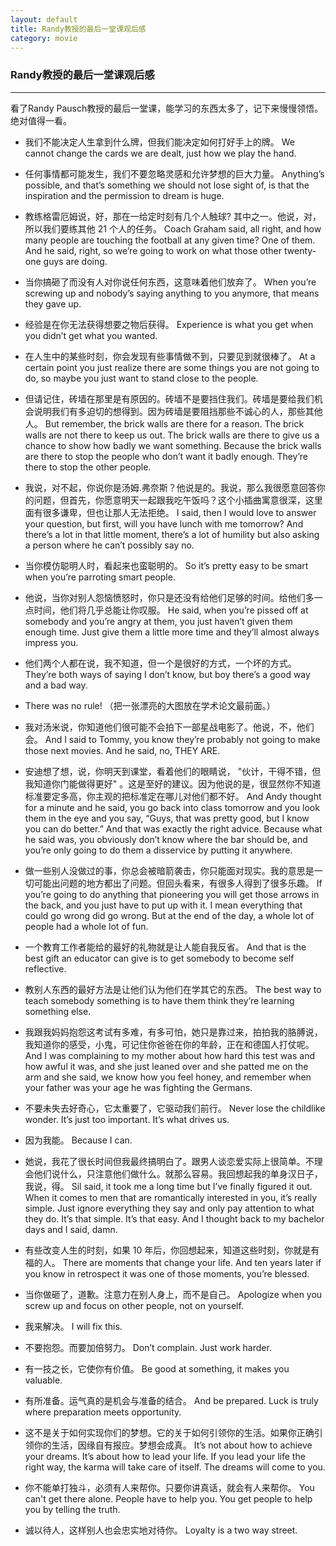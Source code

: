 ```yaml
---
layout: default
title: Randy教授的最后一堂课观后感
category: movie
---
```

### Randy教授的最后一堂课观后感
-----
看了Randy Pausch教授的最后一堂课，能学习的东西太多了，记下来慢慢领悟。绝对值得一看。

- 我们不能决定人生拿到什么牌，但我们能决定如何打好手上的牌。
We cannot change the cards we are dealt, just how we play the hand.

- 任何事情都可能发生，我们不要忽略灵感和允许梦想的巨大力量。
Anything’s possible, and that’s something we should not lose sight of, is that the inspiration and the permission to dream is huge.

- 教练格雷厄姆说，好，那在一给定时刻有几个人触球? 其中之一。他说，对，所以我们要练其他 21 个人的任务。
Coach Graham said, all right, and how many people are touching the football at any given time? One of them. And he said, right, so we’re going to work on what those other twenty-one guys are doing.

- 当你搞砸了而没有人对你说任何东西，这意味着他们放弃了。
When you’re screwing up and nobody’s saying anything to you anymore, that means they gave up.

- 经验是在你无法获得想要之物后获得。
Experience is what you get when you didn’t get what you wanted.

- 在人生中的某些时刻，你会发现有些事情做不到，只要见到就很棒了。
At a certain point you just realize there are some things you are not going to do, so maybe you just want to stand close to the people.

- 但请记住，砖墙在那里是有原因的。砖墙不是要挡住我们。砖墙是要给我们机会说明我们有多迫切的想得到。因为砖墙是要阻挡那些不诚心的人，那些其他人。
But remember, the brick walls are there for a reason. The brick walls are not there to keep us out. The brick walls are there to give us a chance to show how badly we want something. Because the brick walls are there to stop the people who don’t want it badly enough. They’re there to stop the other people.

- 我说，对不起，你说你是汤姆.弗奈斯？他说是的。我说，那么我很愿意回答你的问题，但首先，你愿意明天一起跟我吃午饭吗？这个小插曲寓意很深，这里面有很多谦卑，但也让那人无法拒绝。
I said, then I would love to answer your question, but first, will you have lunch with me tomorrow? And there’s a lot in that little moment, there’s a lot of humility but also asking a person where he can’t possibly say no.

- 当你模仿聪明人时，看起来也蛮聪明的。
So it’s pretty easy to be smart when you’re parroting smart people.

- 他说，当你对别人怨恼愤怒时，你只是还没有给他们足够的时间。给他们多一点时间，他们将几乎总能让你叹服。
He said, when you’re pissed off at somebody and you’re angry at them, you just haven’t given them enough time. Just give them a little more time and they’ll almost always impress you.

- 他们两个人都在说，我不知道，但一个是很好的方式，一个坏的方式。
They’re both ways of saying I don’t know, but boy there’s a good way and a bad way.

- There was no rule!
（把一张漂亮的大图放在学术论文最前面。）

- 我对汤米说，你知道他们很可能不会拍下一部星战电影了。他说，不，他们会。
And I said to Tommy, you know they’re probably not going to make those next movies. And he said, no, THEY ARE.

- 安迪想了想，说，你明天到课堂，看着他们的眼睛说， "伙计，干得不错，但我知道你门能做得更好" 。这是至好的建议。因为他说的是，很显然你不知道标准要定多高，你主观的把标准定在哪儿对他们都不好。
And Andy thought for a minute and he said, you go back into class tomorrow and you look them in the eye and you say, “Guys, that was pretty good, but I know you can do better.” And that was exactly the right advice. Because what he said was, you obviously don’t know where the bar should be, and you’re only going to do them a disservice by putting it anywhere.

- 做一些别人没做过的事，你总会被暗箭袭击，你只能面对现实。我的意思是一切可能出问题的地方都出了问题。但回头看来，有很多人得到了很多乐趣。
 If you’re going to do anything that pioneering you will get those arrows in the back, and you just have to put up with it. I mean everything that could go wrong did go wrong. But at the end of the day, a whole lot of people had a whole lot of fun.

- 一个教育工作者能给的最好的礼物就是让人能自我反省。
 And that is the best gift an educator can give is to get somebody to become self reflective.

- 教别人东西的最好方法是让他们认为他们在学其它的东西。
 The best way to teach somebody something is to have them think they’re learning something else.

- 我跟我妈妈抱怨这考试有多难，有多可怕，她只是靠过来，拍拍我的胳膊说，我知道你的感受，小鬼，可记住你爸爸在你的年龄，正在和德国人打仗呢。
 And I was complaining to my mother about how hard this test was and how awful it was, and she just leaned over and she patted me on the arm and she said, we know how you feel honey, and remember when your father was your age he was fighting the Germans.

- 不要未失去好奇心，它太重要了，它驱动我们前行。
 Never lose the childlike wonder. It’s just too important. It’s what drives us.

- 因为我能。
Because I can.

- 她说，我花了很长时间但我最终搞明白了。跟男人谈恋爱实际上很简单。不理会他们说什么，只注意他们做什么。就那么容易。我回想起我的单身汉日子，我说，得。
Sil said, it took me a long time but I’ve finally figured it out. When it comes to men that are romantically interested in you, it’s really simple. Just ignore everything they say and only pay attention to what they do. It’s that simple. It’s that easy. And I thought back to my bachelor days and I said, damn.

- 有些改变人生的时刻，如果 10 年后，你回想起来，知道这些时刻，你就是有福的人。
There are moments that change your life. And ten years later if you know in retrospect it was one of those moments, you’re blessed.

- 当你做砸了，道歉。注意力在别人身上，而不是自己。
Apologize when you screw up and focus on other people, not on yourself.

- 我来解决。
I will fix this.

- 不要抱怨。而要加倍努力。
Don’t complain. Just work harder.

- 有一技之长，它使你有价值。
Be good at something, it makes you valuable.

- 有所准备。运气真的是机会与准备的结合。
And be prepared. Luck is truly where preparation meets opportunity.

- 这不是关于如何实现你们的梦想。它的关于如何引领你的生活。如果你正确引领你的生活，因缘自有报应。梦想会成真。
 It’s not about how to achieve your dreams. It’s about how to lead your life. If you lead your life the right way, the karma will take care of itself. The dreams will come to you.

- 你不能单打独斗，必须有人来帮你。只要你讲真话，就会有人来帮你。
You can't get there alone. People have to help you. You get people to help you by telling the truth.

- 诚以待人，这样别人也会忠实地对待你。
Loyalty is a two way street.

